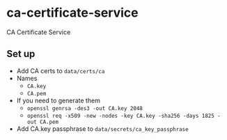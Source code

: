 # ca-certificate-service
CA Certificate Service

## Set up
- Add CA certs to `data/certs/ca`
- Names
    - `CA.key`
    - `CA.pem`
- If you need to generate them
    - `openssl genrsa -des3 -out CA.key 2048`
    - `openssl req -x509 -new -nodes -key CA.key -sha256 -days 1825 -out CA.pem`
- Add CA.key passphrase to `data/secrets/ca_key_passphrase`
